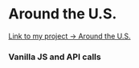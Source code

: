 # Around the U.S.

[Link to my project -> Around the U.S.](https://vakhitovalex.github.io/around/)

### Vanilla JS and API calls



